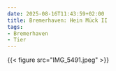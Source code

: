 ```yaml
---
date: 2025-08-16T11:43:59+02:00
title: Bremerhaven: Hein Mück II
tags:
- Bremerhaven
- Tier
---
```

{{< figure src="IMG_5491.jpeg" >}}
